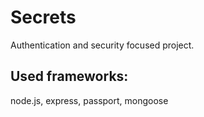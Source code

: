 # Secrets
Authentication and security focused project.
## Used frameworks:
node.js, express, passport, mongoose
